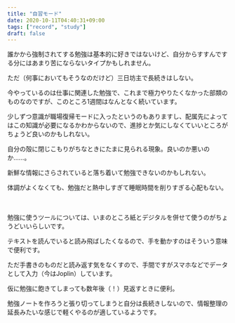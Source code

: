 ```yaml
---
title: "自習モード"
date: 2020-10-11T04:40:31+09:00
tags: ["record", "study"]
draft: false
---
```


誰かから強制されてする勉強は基本的に好きではないけど、自分からすすんでする分にはあまり苦にならないタイプかもしれません。

ただ（何事においてもそうなのだけど）三日坊主で長続きはしない。

<!--more-->

今やっているのは仕事に関連した勉強で、これまで極力やりたくなかった部類のものなのですが、このところ1週間はなんとなく続いています。

少しずつ意識が職場復帰モードに入ったというのもありますし、配属先によってはこの知識が必要になるかわからないので、進捗とか気にしなくていいところがちょうど良いのかもしれない。

自分の殻に閉じこもりがちなときにたまに見られる現象。良いのか悪いのか……。

新鮮な情報にさらされていると落ち着いて勉強できないのかもしれない。

体調がよくなくても、勉強だと熱中しすぎて睡眠時間を削りすぎる心配もない。

　

勉強に使うツールについては、いまのところ紙とデジタルを併せて使うのがちょうどいいらしいです。

テキストを読んでいると読み飛ばしたくなるので、手を動かすのはそういう意味で便利です。

ただ手書きのものだと読み返す気をなくすので、手間ですがスマホなどでデータとして入力（今はJoplin）しています。

仮に勉強に飽きてしまっても数年後（！）見返すときに便利。

勉強ノートを作ろうと張り切ってしまうと自分は長続きしないので、情報整理の延長みたいな感じで軽くやるのが適しているようです。
